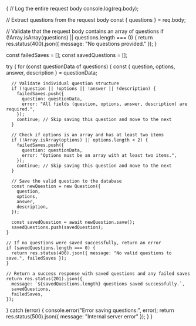  {
    // Log the entire request body
  console.log(req.body);

  // Extract questions from the request body
  const { questions } = req.body;

  // Validate that the request body contains an array of questions
  if (!Array.isArray(questions) || questions.length === 0) {
    return res.status(400).json({ message: "No questions provided." });
  }

  const failedSaves = [];
  const savedQuestions = [];

  try {
    for (const questionData of questions) {
      const { question, options, answer, description } = questionData;

      // Validate individual question structure
      if (!question || !options || !answer || !description) {
        failedSaves.push({
          question: questionData,
          error: "All fields (question, options, answer, description) are required.",
        });
        continue; // Skip saving this question and move to the next
      }

      // Check if options is an array and has at least two items
      if (!Array.isArray(options) || options.length < 2) {
        failedSaves.push({
          question: questionData,
          error: "Options must be an array with at least two items.",
        });
        continue; // Skip saving this question and move to the next
      }

      // Save the valid question to the database
      const newQuestion = new Question({
        question,
        options,
        answer,
        description,
      });

      const savedQuestion = await newQuestion.save();
      savedQuestions.push(savedQuestion);
    }

    // If no questions were saved successfully, return an error
    if (savedQuestions.length === 0) {
      return res.status(400).json({ message: "No valid questions to save.", failedSaves });
    }

    // Return a success response with saved questions and any failed saves
    return res.status(201).json({
      message: `${savedQuestions.length} questions saved successfully.`,
      savedQuestions,
      failedSaves,
    });
  } catch (error) {
    console.error("Error saving questions:", error);
    return res.status(500).json({ message: "Internal server error" });
  }
    }